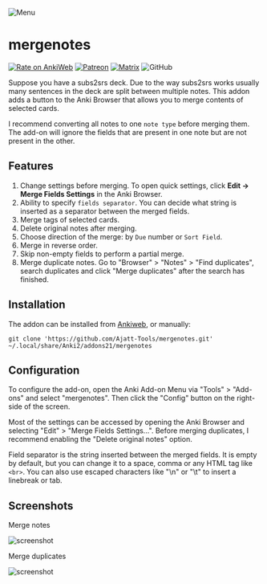 ![Menu](https://user-images.githubusercontent.com/69171671/101429753-99032900-38fb-11eb-8b8d-06720ee7ef9a.png)

# mergenotes

[![Rate on AnkiWeb](https://glutanimate.com/logos/ankiweb-rate.svg)](https://ankiweb.net/shared/info/1425504015)
[![Patreon](https://img.shields.io/badge/patreon-support-orange)](https://www.patreon.com/bePatron?u=43555128)
[![Matrix](https://img.shields.io/badge/chat-join-green.svg)](https://tatsumoto-ren.github.io/blog/join-our-community.html)
![GitHub](https://img.shields.io/github/license/Ajatt-Tools/mergenotes)

Suppose you have a subs2srs deck.
Due to the way subs2srs works usually many sentences in the deck are split between multiple notes.
This addon adds a button to the Anki Browser that allows you to merge contents of selected cards.

I recommend converting all notes to one `note type` before merging them.
The add-on will ignore the fields that are present in one note but are not present in the other.

## Features

1) Change settings before merging.
To open quick settings, click **Edit → Merge Fields Settings** in the Anki Browser.
2) Ability to specify `fields separator`.
You can decide what string is inserted as a separator between the merged fields.
3) Merge tags of selected cards.
4) Delete original notes after merging.
5) Choose direction of the merge: by `Due` number or `Sort Field`.
6) Merge in reverse order.
7) Skip non-empty fields to perform a partial merge.
8) Merge duplicate notes.
Go to "Browser" > "Notes" > "Find duplicates",
search duplicates and click "Merge duplicates" after the search has finished.

## Installation

The addon can be installed from [Ankiweb](https://ankiweb.net/shared/info/1425504015), or manually:
```
git clone 'https://github.com/Ajatt-Tools/mergenotes.git' ~/.local/share/Anki2/addons21/mergenotes
```

## Configuration

To configure the add-on, open the Anki Add-on Menu
via "Tools" > "Add-ons" and select "mergenotes".
Then click the "Config" button on the right-side of the screen.

Most of the settings can be accessed by opening the Anki Browser
and selecting "Edit" > "Merge Fields Settings...".
Before merging duplicates, I recommend enabling the "Delete original notes" option.

Field separator is the string inserted between the merged fields.
It is empty by default, but you can change it to a space, comma or any HTML tag like `<br>`.
You can also use escaped characters like "\n" or "\t" to insert a linebreak or tab.

## Screenshots

Merge notes

![screenshot](https://user-images.githubusercontent.com/69171671/136309709-32089f42-4fcc-4214-8e14-525fdaddd9cb.png)

Merge duplicates

![screenshot](https://user-images.githubusercontent.com/69171671/136308551-69415b22-bed3-41e6-8bb9-6668ea66907f.png)
